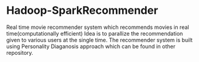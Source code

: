 # Hadoop-SparkRecommender
Real time movie recommender system which recommends movies in real time(computationally efficient)
Idea is to parallize the recommendation given to various users at the single time.  The recommender system is built using Personality Diaganosis approach which can be found in other repository. 
